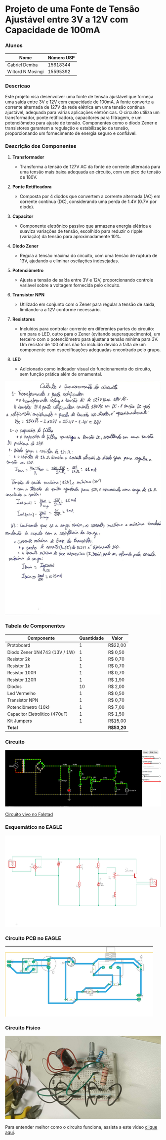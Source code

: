 # Projeto de uma Fonte de Tensão Ajustável entre 3V a 12V com Capacidade de 100mA

### Alunos

| Nome               | Número USP |
|--------------------|------------|
| Gabriel Demba      | 15618344   |
| Wiltord N Mosingi  | 15595392   |

### Descricao

Este projeto visa desenvolver uma fonte de tensão ajustável que forneça uma saída entre 3V e 12V com capacidade de 100mA. A fonte converte a corrente alternada de 127V da rede elétrica em uma tensão contínua ajustável, adequada para várias aplicações eletrônicas. O circuito utiliza um transformador, ponte retificadora, capacitores para filtragem, e um potenciômetro para ajuste de tensão. Componentes como o diodo Zener e transistores garantem a regulação e estabilização da tensão, proporcionando um fornecimento de energia seguro e confiável.

### Descrição dos Componentes

1. **Transformador**
   - Transforma a tensão de 127V AC da fonte de corrente alternada para uma tensão mais baixa adequada ao circuito, com um pico de tensão de 180V.

2. **Ponte Retificadora**
   - Composta por 4 diodos que convertem a corrente alternada (AC) em corrente contínua (DC), considerando uma perda de 1.4V (0.7V por diodo).

3. **Capacitor**
   - Componente eletrônico passivo que armazena energia elétrica e suaviza variações de tensão, escolhido para reduzir o ripple (variação) da tensão para aproximadamente 10%.

4. **Diodo Zener**
   - Regula a tensão máxima do circuito, com uma tensão de ruptura de 13V, ajudando a eliminar oscilações indesejadas.

5. **Potenciômetro**
   - Ajusta a tensão de saída entre 3V e 12V, proporcionando controle variável sobre a voltagem fornecida pelo circuito.

6. **Transistor NPN**
   - Utilizado em conjunto com o Zener para regular a tensão de saída, limitando-a a 12V conforme necessário.

7. **Resistores**
   - Incluídos para controlar corrente em diferentes partes do circuito: um para o LED, outro para o Zener (evitando superaquecimento), um terceiro com o potenciômetro para ajustar a tensão mínima para 3V. Um resistor de 100 ohms não foi incluído devido à falta de um componente com especificações adequadas encontrado pelo grupo.

8. **LED**
   - Adicionado como indicador visual do funcionamento do circuito, sem função prática além de ornamental.
  
![Calculos](https://github.com/Wil-tord/Fonte-de-Tens-o-Ajust-vel/blob/main/Calculos.jpeg?raw=true)

### Tabela de Componentes

| Componente                        | Quantidade | Valor   |
|-----------------------------------|------------|---------|
| Protoboard                        | 1          | R$22,00 |
| Diodo Zener 1N4743 (13V / 1W)     | 1          | R$ 0,50 |
| Resistor 2k                       | 1          | R$ 0,70 |
| Resistor 1k                       | 1          | R$ 0,70 |
| Resistor 100R                     | 1          | R$ 0,70 |
| Resistor 120R                     | 1          | R$ 1,90 |
| Diodos                            | 10         | R$ 2,00 |
| Led Vermelho                      | 1          | R$ 0,50 |
| Transistor NPN                    | 1          | R$ 0,70 |
| Potenciômetro (10k)               | 1          | R$ 7,00 |
| Capacitor Eletrolítico (470uF)    | 1          | R$ 1,50 |
| Kit Jumpers                       | 1          | R$15,00 |
| **Total**                         |            | **R$53,20** |


### Circuito

![Circuito](https://github.com/Wil-tord/Fonte-de-Tens-o-Ajust-vel/blob/main/Circuito.png)

[Circuito vivo no Falstad](https://tinyurl.com/2otdfyqo)

### Esquemático no EAGLE
![Esquemático no EAGLE](https://github.com/Wil-tord/Fonte-de-Tens-o-Ajust-vel/blob/main/img1.png?raw=true)

### Circuito PCB no EAGLE
![Circuito PCB no EAGLE](https://github.com/Wil-tord/Fonte-de-Tens-o-Ajust-vel/blob/main/img2.png?raw=true)

### Circuito Físico
![Circuito Físico](https://github.com/Wil-tord/Fonte-de-Tens-o-Ajust-vel/blob/main/Circuito%20fisico.jpeg)

Para entender melhor como o circuito funciona, assista a este vídeo [clique aqui](https://www.youtube.com/watch?v=2T_0PLn-Tzo).


